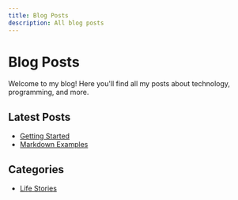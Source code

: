 ```yaml
---
title: Blog Posts
description: All blog posts
---
```


# Blog Posts

Welcome to my blog! Here you'll find all my posts about technology, programming, and more.

## Latest Posts

- [Getting Started](../../posts/getting-started.md)
- [Markdown Examples](../../posts/markdown-examples.md)

## Categories

- [Life Stories](./life/index.md)
